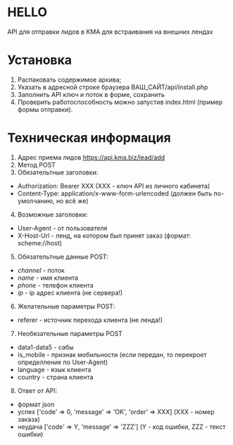# HELLO

API для отправки лидов в KMA для встраивания на внешних лендах

# Установка

1) Распаковать содержимое архива;
2) Указать в адресной строке браузера ВАШ_САЙТ/api/install.php
3) Заполнить API ключ и поток в форме, сохранить
4) Проверить работоспособность можно запустив index.html (пример формы отправки).

# Техническая информация

1) Адрес приема лидов https://api.kma.biz/lead/add
2) Метод POST
3) Обязательтные заголовки:
- Authorization: Bearer XXX (XXX - ключ API из личного кабинета)
- Content-Type: application/x-www-form-urlencoded (должен быть по-умолчанию, но всё же)
4) Возможные заголовки:
- User-Agent - от пользователя
- X-Host-Url - ленд, на котором был принят заказ (формат: scheme://host)
5) Обязательтные данные POST:
- *channel* - поток
- *name* - имя клиента
- *phone* - телефон клиента
- *ip* - ip адрес клиента (не сервера!)
6) Желательные параметры POST:
- referer - источник перехода клиента (не ленда!)
7) Необязательные параметры POST
- data1-data5 - сабы
- is_mobile - признак мобильности (если передан, то перекроет определление по User-Agent)
- language - язык клиента
- country - страна клиента
8) Ответ от API:
- формат json
- успех \['code' => 0, 'message' => 'OK', 'order' => XXX\] (XXX - номер заказа)
- неудача \['code' => Y, 'message' => 'ZZZ'\] (Y - код ошибки, ZZZ - текст ошибки)
